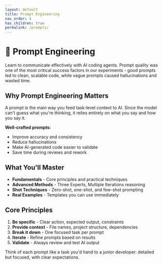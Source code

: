 ```yaml
---
layout: default
title: Prompt Engineering
nav_order: 4
has_children: true
permalink: /prompts/
---
```


# 🧠 Prompt Engineering

Learn to communicate effectively with AI coding agents. Prompt quality was one of the most critical success factors in our experiments - good prompts led to clean, scalable code, while vague prompts caused hallucinations and wasted time.

## Why Prompt Engineering Matters

A prompt is the main way you feed task-level context to AI. Since the model can't guess what you're thinking, it relies entirely on what you say and how you say it.

**Well-crafted prompts:**

- Improve accuracy and consistency
- Reduce hallucinations
- Make AI-generated code easier to validate
- Save time during reviews and rework

## What You'll Master

- **Fundamentals** - Core principles and practical techniques
- **Advanced Methods** - Three Experts, Multiple Iterations reasoning
- **Shot Techniques** - Zero-shot, one-shot, and few-shot prompting
- **Real Examples** - Templates you can use immediately

## Core Principles

1. **Be specific** - Clear action, expected output, constraints
2. **Provide context** - File names, project structure, dependencies
3. **Break it down** - One focused task per prompt
4. **Iterate** - Refine prompts based on results
5. **Validate** - Always review and test AI output

Think of each prompt like a task you'd hand to a junior developer: detailed but focused, with clear expectations.
